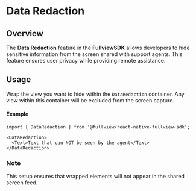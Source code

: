 # Data Redaction

## Overview
The **Data Redaction** feature in the **FullviewSDK** allows developers to hide sensitive information from the screen shared with support agents. This feature ensures user privacy while providing remote assistance.

## Usage

Wrap the view you want to hide within the `DataRedaction` container. Any view within this container will be excluded from the screen capture.

#### Example

```react
import { DataRedaction } from '@fullview/react-native-fullview-sdk';

<DataRedaction>
  <Text>Text that can NOT be seen by the agent</Text>
</DataRedaction>
```

### Note
This setup ensures that wrapped elements will not appear in the shared screen feed.